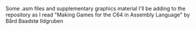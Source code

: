 Some .asm files and supplementary graphics material I'll be adding to the repository as I read "Making Games for the C64 in Assembly Language" by Bård Baadstø Ildgruben
